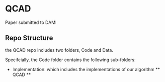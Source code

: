 # QCAD
Paper submitted to DAMI

## Repo Structure

the QCAD repo includes two folders, Code and Data.

Specifcially, the Code folder contains the following sub-folders:

- Implementation: which includes the implementations of our algorithm ** QCAD **
